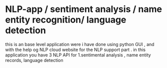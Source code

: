 # NLP-app / sentiment analysis / name entity recognition/ language detection 
this is an base level application were i have done using python GUI , and with the help og NLP cloud website for the NLP support part . in this application you have 3 NLP API for 1.sentimental analysis , name entity records, language detection
